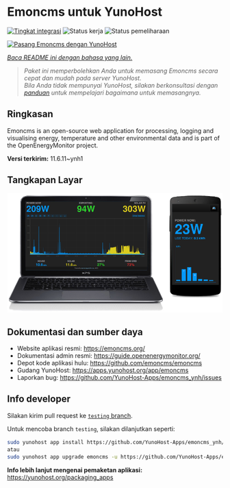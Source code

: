 <!--
N.B.: README ini dibuat secara otomatis oleh <https://github.com/YunoHost/apps/tree/master/tools/readme_generator>
Ini TIDAK boleh diedit dengan tangan.
-->

# Emoncms untuk YunoHost

[![Tingkat integrasi](https://apps.yunohost.org/badge/integration/emoncms)](https://ci-apps.yunohost.org/ci/apps/emoncms/)
![Status kerja](https://apps.yunohost.org/badge/state/emoncms)
![Status pemeliharaan](https://apps.yunohost.org/badge/maintained/emoncms)

[![Pasang Emoncms dengan YunoHost](https://install-app.yunohost.org/install-with-yunohost.svg)](https://install-app.yunohost.org/?app=emoncms)

*[Baca README ini dengan bahasa yang lain.](./ALL_README.md)*

> *Paket ini memperbolehkan Anda untuk memasang Emoncms secara cepat dan mudah pada server YunoHost.*  
> *Bila Anda tidak mempunyai YunoHost, silakan berkonsultasi dengan [panduan](https://yunohost.org/install) untuk mempelajari bagaimana untuk memasangnya.*

## Ringkasan

Emoncms is an open-source web application for processing, logging and visualising energy, temperature and other environmental data and is part of the OpenEnergyMonitor project.


**Versi terkirim:** 11.6.11~ynh1

## Tangkapan Layar

![Tangkapan Layar pada Emoncms](./doc/screenshots/emoncms_graphic.png)

## Dokumentasi dan sumber daya

- Website aplikasi resmi: <https://emoncms.org/>
- Dokumentasi admin resmi: <https://guide.openenergymonitor.org/>
- Depot kode aplikasi hulu: <https://github.com/emoncms/emoncms>
- Gudang YunoHost: <https://apps.yunohost.org/app/emoncms>
- Laporkan bug: <https://github.com/YunoHost-Apps/emoncms_ynh/issues>

## Info developer

Silakan kirim pull request ke [`testing` branch](https://github.com/YunoHost-Apps/emoncms_ynh/tree/testing).

Untuk mencoba branch `testing`, silakan dilanjutkan seperti:

```bash
sudo yunohost app install https://github.com/YunoHost-Apps/emoncms_ynh/tree/testing --debug
atau
sudo yunohost app upgrade emoncms -u https://github.com/YunoHost-Apps/emoncms_ynh/tree/testing --debug
```

**Info lebih lanjut mengenai pemaketan aplikasi:** <https://yunohost.org/packaging_apps>
